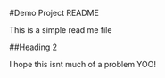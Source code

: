 #Demo Project README

This is a simple read me file

##Heading 2

I hope this isnt much of a problem YOO!